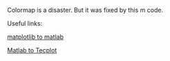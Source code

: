 Colormap is a disaster. But it was fixed by this m code.

Useful links:

[matplotlib to matlab](https://github.com/knifelees3/pycmap2palormat)

[Matlab to Tecplot](https://github.com/wme7/Tecplot/blob/master/MatlabColors2Tecplot/Tecplot_ColorMaps.m)
